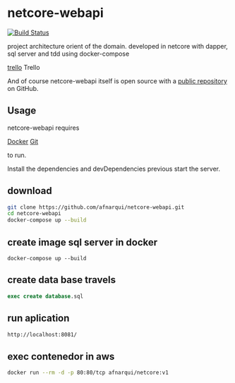 # netcore-webapi

[![Build Status](https://travis-ci.org/joemccann/dillinger.svg?branch=master)](https://travis-ci.org/joemccann/dillinger)

project architecture orient of the domain. developed in netcore with dapper, sql server and tdd using docker-compose

[trello](https://trello.com/b/1iv1901p/netcore-webapi) Trello

And of course netcore-webapi itself is open source with a [public repository][afn]
 on GitHub.
 
## Usage

netcore-webapi requires 

[Docker](https://hub.docker.com/editions/community/docker-ce-desktop-windows)
[Git](https://git-scm.com/downloads)

to run.

Install the dependencies and devDependencies previous
start the server.

## download
```sh
git clone https://github.com/afnarqui/netcore-webapi.git
cd netcore-webapi
docker-compose up --build
```

## create image sql server in docker
```docker
docker-compose up --build
```

## create data base travels
```sql
exec create database.sql
```

## run aplication
```sh
http://localhost:8081/
```

## exec contenedor in aws
```sh
docker run --rm -d -p 80:80/tcp afnarqui/netcore:v1
```


[afn]: <https://github.com/afnarqui/netcore-webapi>